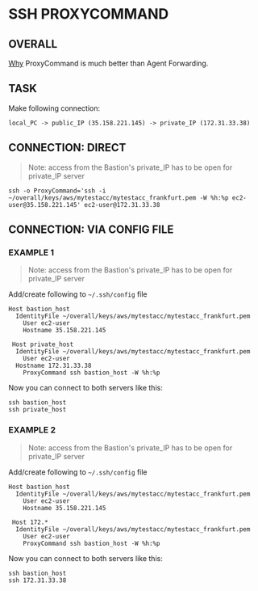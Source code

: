 # SSH PROXYCOMMAND


## OVERALL

[Why](https://heipei.github.io/2015/02/26/SSH-Agent-Forwarding-considered-harmful/) ProxyCommand is much better than Agent Forwarding.


## TASK

Make following connection: 

`local_PC -> public_IP (35.158.221.145) -> private_IP (172.31.33.38)`


## CONNECTION: DIRECT

> Note: access from the Bastion's private_IP has to be open for private_IP server

```
ssh -o ProxyCommand='ssh -i ~/overall/keys/aws/mytestacc/mytestacc_frankfurt.pem -W %h:%p ec2-user@35.158.221.145' ec2-user@172.31.33.38
```


## CONNECTION: VIA CONFIG FILE



### EXAMPLE 1

> Note: access from the Bastion's private_IP has to be open for private_IP server

Add/create following to `~/.ssh/config` file
```
Host bastion_host
  IdentityFile ~/overall/keys/aws/mytestacc/mytestacc_frankfurt.pem
 	User ec2-user
 	Hostname 35.158.221.145
 
 Host private_host
  IdentityFile ~/overall/keys/aws/mytestacc/mytestacc_frankfurt.pem
 	User ec2-user
  Hostname 172.31.33.38
 	ProxyCommand ssh bastion_host -W %h:%p 
```

Now you can connect to both servers like this:
```
ssh bastion_host
ssh private_host
```


### EXAMPLE 2

> Note: access from the Bastion's private_IP has to be open for private_IP server

Add/create following to `~/.ssh/config` file
```
Host bastion_host
  IdentityFile ~/overall/keys/aws/mytestacc/mytestacc_frankfurt.pem
 	User ec2-user
 	Hostname 35.158.221.145
 
 Host 172.*
  IdentityFile ~/overall/keys/aws/mytestacc/mytestacc_frankfurt.pem
 	User ec2-user
 	ProxyCommand ssh bastion_host -W %h:%p 
```

Now you can connect to both servers like this:
```
ssh bastion_host
ssh 172.31.33.38
```





































